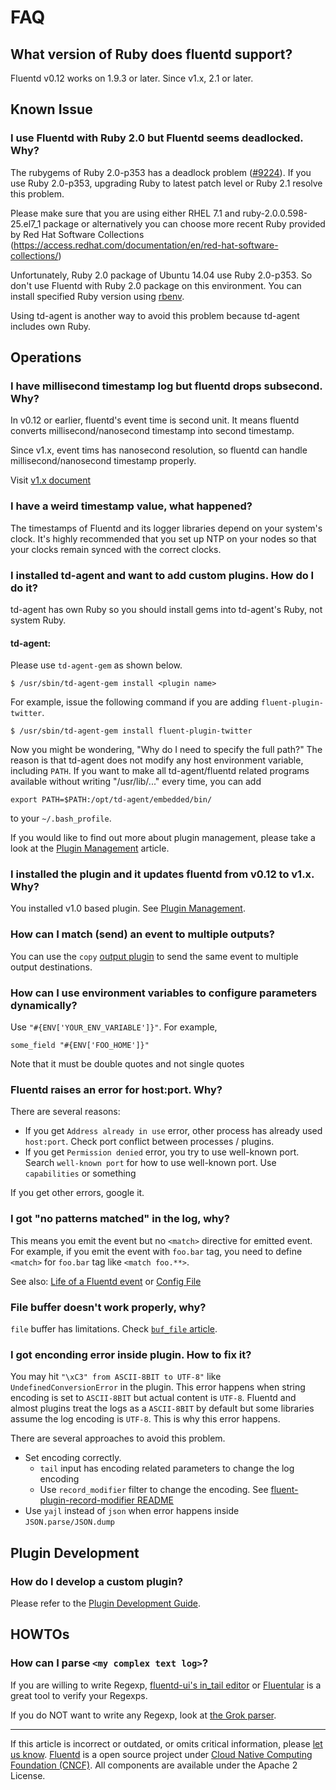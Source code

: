 # FAQ


## What version of Ruby does fluentd support?

Fluentd v0.12 works on 1.9.3 or later. Since v1.x, 2.1 or later.

## Known Issue

### I use Fluentd with Ruby 2.0 but Fluentd seems deadlocked. Why?

The rubygems of Ruby 2.0-p353 has a deadlock problem
([\#9224](https://bugs.ruby-lang.org/issues/9224)). If you use Ruby
2.0-p353, upgrading Ruby to latest patch level or Ruby 2.1 resolve this
problem.

Please make sure that you are using either RHEL 7.1 and
ruby-2.0.0.598-25.el7\_1 package or alternatively you can choose more
recent Ruby provided by Red Hat Software Collections
(https://access.redhat.com/documentation/en/red-hat-software-collections/)

Unfortunately, Ruby 2.0 package of Ubuntu 14.04 use Ruby 2.0-p353. So
don't use Fluentd with Ruby 2.0 package on this environment. You can
install specified Ruby version using
[rbenv](https://github.com/sstephenson/rbenv).

Using td-agent is another way to avoid this problem because td-agent
includes own Ruby.

## Operations

### I have millisecond timestamp log but fluentd drops subsecond. Why?

In v0.12 or earlier, fluentd's event time is second unit. It means
fluentd converts millisecond/nanosecond timestamp into second timestamp.

Since v1.x, event tims has nanosecond resolution, so fluentd can handle
millisecond/nanosecond timestamp properly.

Visit [v1.x document](https://docs.fluentd.org/v1.0/articles/quickstart)

### I have a weird timestamp value, what happened?

The timestamps of Fluentd and its logger libraries depend on your
system's clock. It's highly recommended that you set up NTP on your
nodes so that your clocks remain synced with the correct clocks.

### I installed td-agent and want to add custom plugins. How do I do it?

td-agent has own Ruby so you should install gems into td-agent's Ruby,
not system Ruby.

#### td-agent:

Please use `td-agent-gem` as shown below.

``` {.CodeRay}
$ /usr/sbin/td-agent-gem install <plugin name>
```

For example, issue the following command if you are adding
`fluent-plugin-twitter`.

``` {.CodeRay}
$ /usr/sbin/td-agent-gem install fluent-plugin-twitter
```

Now you might be wondering, "Why do I need to specify the full path?"
The reason is that td-agent does not modify any host environment
variable, including `PATH`. If you want to make all td-agent/fluentd
related programs available without writing "/usr/lib/..." every time,
you can add

``` {.CodeRay}
export PATH=$PATH:/opt/td-agent/embedded/bin/
```

to your `~/.bash_profile`.

If you would like to find out more about plugin management, please take
a look at the [Plugin Management](/articles/plugin-management.md) article.

### I installed the plugin and it updates fluentd from v0.12 to v1.x. Why?

You installed v1.0 based plugin. See [Plugin
Management](/articles/plugin-management#plugin-version-management).

### How can I match (send) an event to multiple outputs?

You can use the `copy` [output plugin](/articles/out_copy.md) to send the
same event to multiple output destinations.

### How can I use environment variables to configure parameters dynamically?

Use `"#{ENV['YOUR_ENV_VARIABLE']}"`. For example,

``` {.CodeRay}
some_field "#{ENV['FOO_HOME']}"
```

Note that it must be double quotes and not single quotes

### Fluentd raises an error for host:port. Why?

There are several reasons:

-   If you get `Address already in use` error, other process has already
    used `host:port`. Check port conflict between processes / plugins.
-   If you get `Permission denied` error, you try to use well-known
    port. Search `well-known port` for how to use well-known port. Use
    `capabilities` or something

If you get other errors, google it.

### I got "no patterns matched" in the log, why?

This means you emit the event but no `<match>` directive for emitted
event. For example, if you emit the event with `foo.bar` tag, you need
to define `<match>` for `foo.bar` tag like `<match foo.**>`.

See also: [Life of a Fluentd event](/articles/life-of-a-fluentd-event.md) or [Config
File](/articles/config-file.md)

### File buffer doesn't work properly, why?

`file` buffer has limitations. Check [`buf_file`
article](buf_file#limitation).

### I got enconding error inside plugin. How to fix it?

You may hit `"\xC3" from ASCII-8BIT to UTF-8"` like
`UndefinedConversionError` in the plugin. This error happens when string
encoding is set to `ASCII-8BIT` but actual content is `UTF-8`. Fluentd
and almost plugins treat the logs as a `ASCII-8BIT` by default but some
libraries assume the log encoding is `UTF-8`. This is why this error
happens.

There are several approaches to avoid this problem.

-   Set encoding correctly.
    -   `tail` input has encoding related parameters to change the log
        encoding
    -   Use `record_modifier` filter to change the encoding. See
        [fluent-plugin-record-modifier
        README](https://github.com/repeatedly/fluent-plugin-record-modifier#char_encoding)
-   Use `yajl` instead of `json` when error happens inside
    `JSON.parse/JSON.dump`

## Plugin Development

### How do I develop a custom plugin?

Please refer to the [Plugin Development
Guide](http://docs.fluentd.org/articles/plugin-development).

## HOWTOs

### How can I parse `<my complex text log>`?

If you are willing to write Regexp, [fluentd-ui's in\_tail
editor](/articles/fluentd-ui#intail-setting) or
[Fluentular](http://fluentular.herokuapp.com) is a great tool to verify
your Regexps.

If you do NOT want to write any Regexp, look at [the Grok
parser](https://github.com/kiyoto/fluent-plugin-grok-parser).


------------------------------------------------------------------------

If this article is incorrect or outdated, or omits critical information,
please [let us know](https://github.com/fluent/fluentd-docs/issues?state=open).
[Fluentd](http://www.fluentd.org/) is a open source project under [Cloud
Native Computing Foundation (CNCF)](https://cncf.io/). All components
are available under the Apache 2 License.
